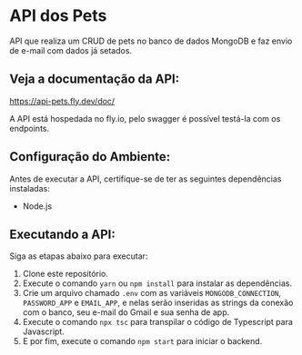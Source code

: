 # API dos Pets

API que realiza um CRUD de pets no banco de dados MongoDB e faz envio de e-mail com dados já setados.

## Veja a documentação da API:

https://api-pets.fly.dev/doc/

A API está hospedada no fly.io, pelo swagger é possível testá-la com os endpoints.

## Configuração do Ambiente:

Antes de executar a API, certifique-se de ter as seguintes dependências instaladas:

- Node.js

## Executando a API:

Siga as etapas abaixo para executar:

1. Clone este repositório.
2. Execute o comando `yarn` ou `npm install` para instalar as dependências.
3. Crie um arquivo chamado `.env` com as variáveis `MONGODB_CONNECTION`, `PASSWORD_APP` e `EMAIL_APP`, e nelas serão inseridas as strings da conexão com o banco, seu e-mail do Gmail e sua senha de app.
4. Execute o comando `npx tsc` para transpilar o código de Typescript para Javascript.
5. E por fim, execute o comando `npm start` para iniciar o backend.
